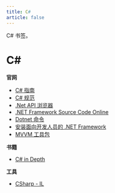 ```yaml
---
title: C#
article: false
---
```


C# 书签。

<!-- more -->

# C#

**官网**

* [C# 指南](https://learn.microsoft.com/zh-cn/dotnet/csharp/)
* [C# 规范](https://learn.microsoft.com/zh-cn/dotnet/csharp/specification/)
* [.Net API 浏览器](https://learn.microsoft.com/zh-cn/dotnet/api/?view=netframework-4.8)
* [.NET Framework Source Code Online](https://referencesource.microsoft.com/)
* [Dotnet 命令](https://learn.microsoft.com/zh-cn/dotnet/core/tools/dotnet?tabs=netcore21)
* [安装面向开发人员的 .NET Framework](https://learn.microsoft.com/zh-cn/dotnet/framework/install/guide-for-developers)
* [MVVM 工具包](https://learn.microsoft.com/zh-cn/dotnet/communitytoolkit/mvvm/)

**书籍**

* [C# in Depth](https://csharpindepth.com/Articles/Specifications)
  
**工具**

* [CSharp - IL](https://sharplab.io/)